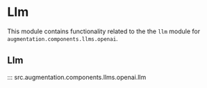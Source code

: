 # Llm

This module contains functionality related to the the `llm` module for `augmentation.components.llms.openai`.

## Llm

::: src.augmentation.components.llms.openai.llm

